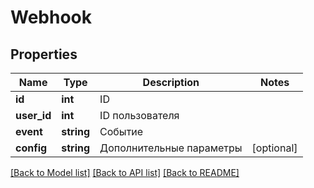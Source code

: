 # Webhook

## Properties
Name | Type | Description | Notes
------------ | ------------- | ------------- | -------------
**id** | **int** | ID | 
**user_id** | **int** | ID пользователя | 
**event** | **string** | Событие | 
**config** | **string** | Дополнительные параметры | [optional] 

[[Back to Model list]](../README.md#documentation-for-models) [[Back to API list]](../README.md#documentation-for-api-endpoints) [[Back to README]](../README.md)


